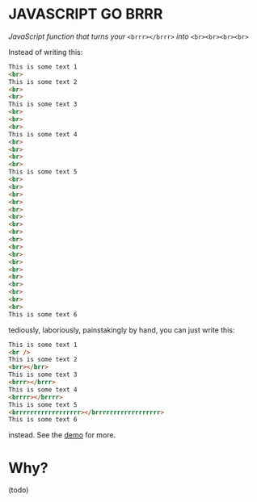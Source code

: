 # JAVASCRIPT GO BRRR
*JavaScript function that turns your* `<brrr></brrr>` *into* `<br><br><br><br>`

Instead of writing this:

```html
This is some text 1
<br>
This is some text 2
<br>
<br>
This is some text 3
<br>
<br>
<br>
This is some text 4
<br>
<br>
<br>
<br>
This is some text 5
<br>
<br>
<br>
<br>
<br>
<br>
<br>
<br>
<br>
<br>
<br>
<br>
<br>
<br>
<br>
<br>
<br>
<br>
This is some text 6
```

tediously, laboriously, painstakingly by hand, you can just write this:

```html
This is some text 1
<br />
This is some text 2
<brr></brr>
This is some text 3
<brrr></brrr>
This is some text 4
<brrrr></brrrr>
This is some text 5
<brrrrrrrrrrrrrrrrrr></brrrrrrrrrrrrrrrrrr>
This is some text 6
```

instead. See the [demo](demo.html) for more.

# Why?

(todo)
